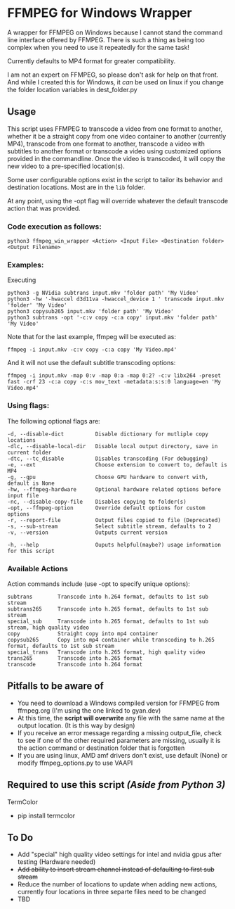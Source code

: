 # FFMPEG for Windows Wrapper

A wrapper for FFMPEG on Windows because I cannot stand the command line interface offered by FFMPEG. There is such a thing as being too complex when you need to use it repeatedly for the same task!

Currently defaults to MP4 format for greater compatibility.

I am not an expert on FFMPEG, so please don't ask for help on that front. And while I created this for Windows, it *can* be used on linux if you change the folder location variables in dest_folder.py

## Usage

This script uses FFMPEG to transcode a video from one format to another, whether it be a straight copy from one video container to another (currently MP4), transcode from one format to another, transcode a video with subtitles to another format or transcode a video using customized options provided in the commandline. Once the video is transcoded, it will copy the new video to a pre-specified location(s).

Some user configurable options exist in the script to tailor its behavior and destination locations.  Most are in the `lib` folder.

At any point, using the -opt flag will override whatever the default transcode action that was provided.

### **Code execution as follows:**

    python3 ffmpeg_win_wrapper <Action> <Input File> <Destination folder> <Output Filename>

### **Examples:**

Executing

    python3 -g NVidia subtrans input.mkv 'folder path' 'My Video' 
    python3 -hw '-hwaccel d3d11va -hwaccel_device 1 ' transcode input.mkv 'folder' 'My Video' 
    python3 copysub265 input.mkv 'folder path' 'My Video' 
    python3 subtrans -opt '-c:v copy -c:a copy' input.mkv 'folder path' 'My Video' 

Note that for the last example, ffmpeg will be executed as:

    ffmpeg -i input.mkv -c:v copy -c:a copy 'My Video.mp4'

And it will not use the default subtitle transcoding options:

    ffmpeg -i input.mkv -map 0:v -map 0:a -map 0:2? -c:v libx264 -preset fast -crf 23 -c:a copy -c:s mov_text -metadata:s:s:0 language=en 'My Video.mp4'

### **Using flags:**

The following optional flags are:

    -d, --disable-dict          Disable dictionary for mutliple copy locations
    -dlc, --disable-local-dir   Disable local output directory, save in current folder
    -dtc, --tc_disable          Disables transcoding (For debugging)
    -e, --ext                   Choose extension to convert to, default is MP4
    -g, --gpu                   Choose GPU hardware to convert with, default is None
    -hw, --ffmpeg-hardware      Optional hardware related options before input file
    -nc, --disable-copy-file    Disables copying to folder(s)
    -opt, --ffmpeg-option       Override default options for custom options  
    -r, --report-file           Output files copied to file (Deprecated)
    -s, --sub-stream            Select subtitle stream, defaults to 2
    -v, --version               Outputs current version
    
    -h, --help                  Ouputs helpful(maybe?) usage information for this script

### **Available Actions**

Action commands include (use -opt to specify unique options):

    subtrans        Transcode into h.264 format, defaults to 1st sub stream
    subtrans265     Transcode into h.265 format, defaults to 1st sub stream
    special_sub     Transcode into h.265 format, defaults to 1st sub stream, high quality video
    copy            Straight copy into mp4 container
    copysub265      Copy into mp4 container while transcoding to h.265 format, defaults to 1st sub stream
    special_trans   Transcode into h.265 format, high quality video
    trans265        Transcode into h.265 format
    transcode       Transcode into h.264 format

## Pitfalls to be aware of

* You need to download a Windows compiled version for FFMPEG from ffmpeg.org (I'm using the one linked to gyan.dev)
* At this time, the **script will overwrite** any file with the same name at the output location.  (It is this way by design)
* If you receive an error message regarding a missing output_file, check to see if one of the other required parameters are missing, usually it is the action command or destination folder that is forgotten
* If you are using linux, AMD amf drivers don't exist, use default (None) or modify ffmpeg_options.py to use VAAPI
  
## Required to use this script *(Aside from Python 3)*

TermColor

* pip install termcolor

## To Do

* Add "special" high quality video settings for intel and nvidia gpus after testing (Hardware needed)
* ~~Add ability to insert stream channel instead of defaulting to first sub stream~~
* Reduce the number of locations to update when adding new actions, currently four locations in three separte files need to be changed
* TBD
